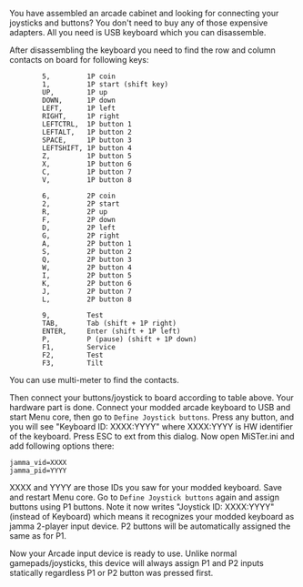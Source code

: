 You have assembled an arcade cabinet and looking for connecting your joysticks and buttons? You don't need to buy any of those expensive adapters. All you need is USB keyboard which you can disassemble.

After disassembling the keyboard you need to find the row and column contacts on board for following keys:
```
		5,         1P coin
		1,         1P start (shift key)
		UP,        1P up
		DOWN,      1P down
		LEFT,      1P left
		RIGHT,     1P right
		LEFTCTRL,  1P button 1
		LEFTALT,   1P button 2
		SPACE,     1P button 3
		LEFTSHIFT, 1P button 4
		Z,         1P button 5
		X,         1P button 6
		C,         1P button 7
		V,         1P button 8

		6,         2P coin
		2,         2P start
		R,         2P up
		F,         2P down
		D,         2P left
		G,         2P right
		A,         2P button 1
		S,         2P button 2
		Q,         2P button 3
		W,         2P button 4
		I,         2P button 5
		K,         2P button 6
		J,         2P button 7
		L,         2P button 8

		9,         Test
		TAB,       Tab (shift + 1P right)
		ENTER,     Enter (shift + 1P left)
		P,         P (pause) (shift + 1P down)
		F1,        Service
		F2,        Test
		F3,        Tilt
```
You can use multi-meter to find the contacts.

Then connect your buttons/joystick to board according to table above. Your hardware part is done.
Connect your modded arcade keyboard to USB and start Menu core, then go to `Define Joystick buttons`. Press any button, and you will see "Keyboard ID: XXXX:YYYY" where XXXX:YYYY is HW identifier of the keyboard. Press ESC to ext from this dialog.
Now open MiSTer.ini and add following options there:
```
jamma_vid=XXXX
jamma_pid=YYYY
```
XXXX and YYYY are those IDs you saw for your modded keyboard. Save and restart Menu core.
Go to `Define Joystick buttons` again and assign buttons using P1 buttons. Note it now writes "Joystick ID: XXXX:YYYY" (instead of Keyboard) which means it recognizes your modded keyboard as jamma 2-player input device. P2 buttons will be automatically assigned the same as for P1.

Now your Arcade input device is ready to use. Unlike normal gamepads/joysticks, this device will always assign P1 and P2 inputs statically regardless P1 or P2 button was pressed first.